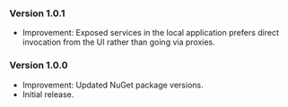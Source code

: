 ### Version 1.0.1

- Improvement: Exposed services in the local application prefers direct invocation from the UI rather than going via proxies.

### Version 1.0.0

- Improvement: Updated NuGet package versions.
- Initial release.
